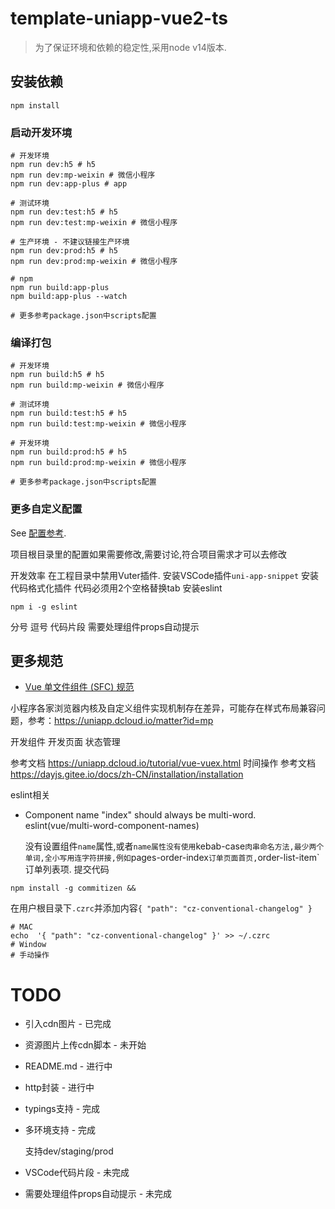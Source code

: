 # template-uniapp-vue2-ts

> 为了保证环境和依赖的稳定性,采用node v14版本.

## 安装依赖

```
npm install
```

### 启动开发环境

```shell
# 开发环境
npm run dev:h5 # h5
npm run dev:mp-weixin # 微信小程序
npm run dev:app-plus # app

# 测试环境
npm run dev:test:h5 # h5
npm run dev:test:mp-weixin # 微信小程序

# 生产环境 - 不建议链接生产环境
npm run dev:prod:h5 # h5
npm run dev:prod:mp-weixin # 微信小程序

# npm
npm run build:app-plus
npm build:app-plus --watch

# 更多参考package.json中scripts配置
```

### 编译打包
```shell
# 开发环境
npm run build:h5 # h5
npm run build:mp-weixin # 微信小程序

# 测试环境
npm run build:test:h5 # h5
npm run build:test:mp-weixin # 微信小程序

# 开发环境
npm run build:prod:h5 # h5
npm run build:prod:mp-weixin # 微信小程序

# 更多参考package.json中scripts配置
```

### 更多自定义配置
See [配置参考](https://cli.vuejs.org/config/).

项目根目录里的配置如果需要修改,需要讨论,符合项目需求才可以去修改

开发效率
在工程目录中禁用Vuter插件.
安装VSCode插件`uni-app-snippet`
安装代码格式化插件
代码必须用2个空格替换tab
安装eslint
```shell
npm i -g eslint
```
分号
逗号
代码片段
需要处理组件props自动提示

## 更多规范

- [Vue 单文件组件 (SFC) 规范](https://vue-loader.vuejs.org/zh/spec.html)

小程序各家浏览器内核及自定义组件实现机制存在差异，可能存在样式布局兼容问题，参考：https://uniapp.dcloud.io/matter?id=mp

开发组件
开发页面
状态管理

参考文档 https://uniapp.dcloud.io/tutorial/vue-vuex.html
时间操作
参考文档 https://dayjs.gitee.io/docs/zh-CN/installation/installation

eslint相关

- Component name "index" should always be multi-word. eslint(vue/multi-word-component-names)

  没有设置组件`name`属性,或者`name属性没有使用`kebab-case`肉串命名方法,最少两个单词,全小写用连字符拼接,例如`pages-order-index` 订单页面首页, `order-list-item` 订单列表项.
提交代码
```shell
npm install -g commitizen && 
```
在用户根目录下`.czrc`并添加内容`{ "path": "cz-conventional-changelog" }`

```shell
# MAC
echo  '{ "path": "cz-conventional-changelog" }' >> ~/.czrc
# Window
# 手动操作
```





# TODO

* 引入cdn图片 - 已完成

* 资源图片上传cdn脚本 - 未开始

* README.md - 进行中

* http封装 - 进行中

* typings支持 - 完成

* 多环境支持 - 完成

  支持dev/staging/prod

* VSCode代码片段 - 未完成

* 需要处理组件props自动提示 - 未完成

